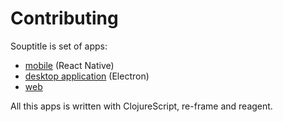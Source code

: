 # Contributing

Souptitle is set of apps:
- [mobile](apps/mobile/README.md) (React Native)
- [desktop application](apps/desktop/README.md) (Electron)
- [web](apps/web/README.md)

All this apps is written with ClojureScript, re-frame and reagent.
